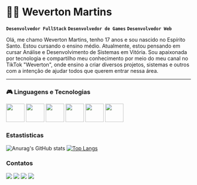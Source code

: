 # 👨‍💻 Weverton Martins

**`Desenvolvedor FullStack`** **`Desenvolvedor de Games`** **`Desenvolvedor Web`**

Olá, me chamo Weverton Martins, tenho 17 anos e sou nascido no Espírito Santo. Estou cursando o ensino médio. Atualmente, estou pensando em cursar Análise e Desenvolvimento de Sistemas em Vitória. Sou apaixonada por tecnologia e compartilho meu conhecimento por meio do meu canal no TikTok "Weverton", onde ensino a criar diversos projetos, sistemas e outros com a intenção de ajudar todos que querem entrar nessa área.

---

### 🎮 Linguagens e Tecnologias
<div>
  <img widht=50 height=50 src="https://cdn.jsdelivr.net/gh/devicons/devicon@latest/icons/html5/html5-original.svg" />
  <img widht=50 height=50 src="https://cdn.jsdelivr.net/gh/devicons/devicon@latest/icons/css3/css3-original.svg" />
  <img widht=50 height=50 src="https://cdn.jsdelivr.net/gh/devicons/devicon@latest/icons/javascript/javascript-original.svg" />
  <img widht=50 height=50 src="https://cdn.jsdelivr.net/gh/devicons/devicon@latest/icons/java/java-original.svg" />
  <img widht=50 height=50 src="https://cdn.jsdelivr.net/gh/devicons/devicon@latest/icons/python/python-original.svg" />
  <img widht=50 height=50 src="https://cdn.jsdelivr.net/gh/devicons/devicon@latest/icons/git/git-original.svg" />
</div>

### Estastisticas

<div>
  
  ![Anurag's GitHub stats](https://github-readme-stats.vercel.app/api?username=Weverton-Martins-Digital&show_icons=true&theme=nightowl)
  [![Top Langs](https://github-readme-stats.vercel.app/api/top-langs/?username=Weverton-Martins-Digital&layout=donut&theme=nightowl)](https://github.com/anuraghazra/github-readme-stats)
</div>

### Contatos
<div>
  <img src="https://img.shields.io/badge/Gmail-D14836?style=for-the-badge&logo=gmail&logoColor=white" />
  <img src="https://img.shields.io/badge/GitHub-100000?style=for-the-badge&logo=github&logoColor=white" />
  <img src="https://img.shields.io/badge/LinkedIn-0077B5?style=for-the-badge&logo=linkedin&logoColor=white" />
  <img src="https://img.shields.io/badge/TikTok-000000?style=for-the-badge&logo=tiktok&logoColor=white" />
</div>

